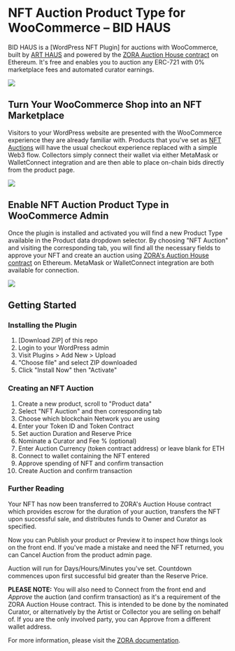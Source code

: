 # NFT Auction Product Type for WooCommerce – BID HAUS
BID HAUS is a [WordPress NFT Plugin] for auctions with WooCommerce, built by [ART HAUS](https://art.haus) and powered by the [ZORA Auction House contract](https://docs.zora.co/docs/smart-contracts/zora-contracts#auction-house) on Ethereum. It's free and enables you to auction any ERC-721 with 0% marketplace fees and automated curator earnings.

![](https://raw.githubusercontent.com/artdothaus/brand-assets/main/wordpress-nft-plugin-for-woocommerce.jpg)

## Turn Your WooCommerce Shop into an NFT Marketplace

Visitors to your WordPress website are presented with the WooCommerce experience they are already familiar with. Products that you've set as [NFT Auctions](https://art.haus/shop/) will have the usual checkout experience replaced with a simple Web3 flow. Collectors simply connect their wallet via either MetaMask or WalletConnect integration and are then able to place on-chain bids directly from the product page.

![](https://raw.githubusercontent.com/artdothaus/brand-assets/main/wordpress-nft-plugin-demo.png)

## Enable NFT Auction Product Type in WooCommerce Admin

Once the plugin is installed and activated you will find a new Product Type available in the Product data dropdown selector. By choosing "NFT Auction" and visiting the corresponding tab, you will find all the necessary fields to approve your NFT and create an auction using [ZORA's Auction House contract](https://docs.zora.co/docs/smart-contracts/zora-contracts#auction-house) on Ethereum. MetaMask or WalletConnect integration are both available for connection.

![](https://raw.githubusercontent.com/artdothaus/brand-assets/main/wordpress-nft-plugin.jpg)

## Getting Started

### Installing the Plugin

1. [Download ZIP] of this repo
2. Login to your WordPress admin
3. Visit Plugins > Add New > Upload
4. "Choose file" and select ZIP downloaded
5. Click "Install Now" then "Activate"

### Creating an NFT Auction

1. Create a new product, scroll to "Product data"
2. Select "NFT Auction" and then corresponding tab
3. Choose which blockchain Network you are using
4. Enter your Token ID and Token Contract
5. Set auction Duration and Reserve Price
6. Nominate a Curator and Fee % (optional)
7. Enter Auction Currency (token contract address) or leave blank for ETH
8. Connect to wallet containing the NFT entered
9. Approve spending of NFT and confirm transaction
10. Create Auction and confirm transaction

### Further Reading

Your NFT has now been transferred to ZORA's Auction House contract which provides escrow for the duration of your auction, transfers the NFT upon successful sale, and distributes funds to Owner and Curator as specified. 

Now you can Publish your product or Preview it to inspect how things look on the front end. If you've made a mistake and need the NFT returned, you can Cancel Auction from the product admin page.

Auction will run for Days/Hours/Minutes you've set. Countdown commences upon first successful bid greater than the Reserve Price.

**PLEASE NOTE:** You will also need to Connect from the front end and *Approve* the auction (and confirm transaction) as it's a requirement of the ZORA Auction House contract. This is intended to be done by the nominated Curator, or alternatively by the Artist or Collector you are selling on behalf of. If you are the only involved party, you can Approve from a different wallet address.

For more information, please visit the [ZORA documentation](https://docs.zora.co).
